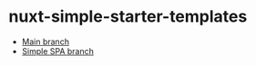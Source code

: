 # nuxt-simple-starter-templates

- [Main branch](https://github.com/s4m5apu3l/nuxt-simple-starter-templates/tree/main?tab=readme-ov-file)
- [Simple SPA branch](https://github.com/s4m5apu3l/nuxt-simple-starter-templates/tree/simple-spa?tab=readme-ov-file)